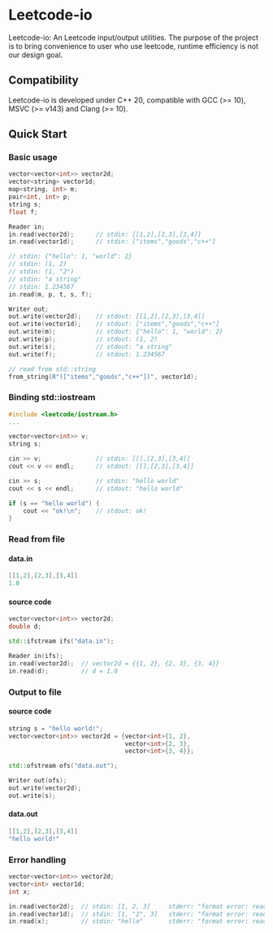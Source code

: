 # Leetcode-io

Leetcode-io: An Leetcode input/output utilities. The purpose of the project is to bring convenience to user who use leetcode, runtime efficiency is not our design goal.

## Compatibility

Leetcode-io is developed under C++ 20, compatible with GCC (>= 10), MSVC (>= v143) and Clang (>= 10).

## Quick Start

### Basic usage

```c++
vector<vector<int>> vector2d;
vector<string> vector1d;
map<string, int> m;
pair<int, int> p;
string s;
float f;

Reader in;
in.read(vector2d);      // stdin: [[1,2],[2,3],[3,4]]
in.read(vector1d);      // stdin: ["items","goods","c++"]

// stdin: {"hello": 1, "world": 2}
// stdin: (1, 2)
// stdin: (1, "2")
// stdin: "a string"
// stdin: 1.234567
in.read(m, p, t, s, f);

Writer out;
out.write(vector2d);    // stdout: [[1,2],[2,3],[3,4]]
out.write(vector1d);    // stdout: ["items","goods","c++"]
out.write(m);           // stdout: {"hello": 1, "world": 2}
out.write(p);           // stdout: (1, 2)
out.write(s);           // stdout: "a string"
out.write(f);           // stdout: 1.234567

// read from std::string
from_string(R"(["items","goods","c++"])", vector1d);
```

### Binding std::iostream

```c++
#include <leetcode/iostream.h>
...

vector<vector<int>> v;
string s;

cin >> v;               // stdin: [[],[2,3],[3,4]]
cout << v << endl;      // stdout: [[],[2,3],[3,4]]

cin >> s;               // stdin: "hello world"
cout << s << endl;      // stdout: "hello world"

if (s == "hello world") {
    cout << "ok!\n";    // stdout: ok!
}
```

### Read from file

#### data.in

```c
[[1,2],[2,3],[3,4]]
1.0
```

#### source code

```c++
vector<vector<int>> vector2d;
double d;

std::ifstream ifs("data.in");

Reader in(ifs);
in.read(vector2d);  // vector2d = {{1, 2}, {2, 3}, {3, 4}}
in.read(d);         // d = 1.0
```

### Output to file

#### source code

```c++
string s = "hello world!";
vector<vector<int>> vector2d = {vector<int>{1, 2},
                                vector<int>{2, 3}, 
                                vector<int>{3, 4}};

std::ofstream ofs("data.out");

Writer out(ofs);
out.write(vector2d);
out.write(s);
```

#### data.out

```c
[[1,2],[2,3],[3,4]]
"hello world!"
```

### Error handling

```c++
vector<vector<int>> vector2d;
vector<int> vector1d;
int x;

in.read(vector2d);  // stdin: [1, 2, 3]     stderr: "format error: read(std::vector<std::vector<int>>)"
in.read(vector1d);  // stdin: [1, "2", 3]   stderr: "format error: read(std::vector<int>)"
in.read(x);         // stdin: "hello"       stderr: "format error: read(int)"
```
